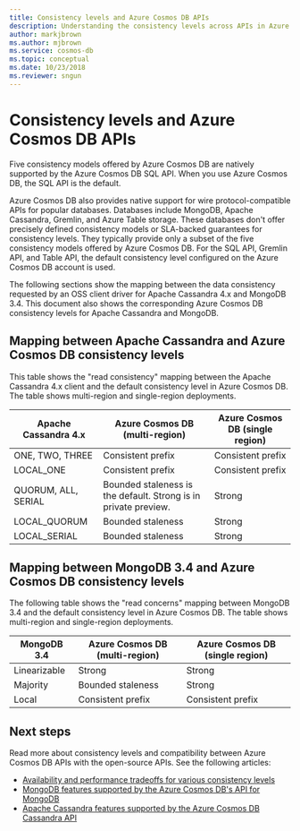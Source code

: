 ```yaml
---
title: Consistency levels and Azure Cosmos DB APIs
description: Understanding the consistency levels across APIs in Azure Cosmos DB.
author: markjbrown
ms.author: mjbrown
ms.service: cosmos-db
ms.topic: conceptual
ms.date: 10/23/2018
ms.reviewer: sngun
---
```


# Consistency levels and Azure Cosmos DB APIs

Five consistency models offered by Azure Cosmos DB are natively supported by the Azure Cosmos DB SQL API. When you use Azure Cosmos DB, the SQL API is the default. 

Azure Cosmos DB also provides native support for wire protocol-compatible APIs for popular databases. Databases include MongoDB, Apache Cassandra, Gremlin, and Azure Table storage. These databases don't offer precisely defined consistency models or SLA-backed guarantees for consistency levels. They typically provide only a subset of the five consistency models offered by Azure Cosmos DB. For the SQL API, Gremlin API, and Table API, the default consistency level configured on the Azure Cosmos DB account is used. 

The following sections show the mapping between the data consistency requested by an OSS client driver for Apache Cassandra 4.x and MongoDB 3.4. This document also shows the corresponding Azure Cosmos DB consistency levels for Apache Cassandra and MongoDB.

## <a id="cassandra-mapping"></a>Mapping between Apache Cassandra and Azure Cosmos DB consistency levels

This table shows the "read consistency" mapping between the Apache Cassandra 4.x client and the default consistency level in Azure Cosmos DB. The table shows multi-region and single-region deployments.

| **Apache Cassandra 4.x** | **Azure Cosmos DB (multi-region)** | **Azure Cosmos DB (single region)** |
| - | - | - |
| ONE, TWO, THREE | Consistent prefix | Consistent prefix |
| LOCAL_ONE | Consistent prefix | Consistent prefix |
| QUORUM, ALL, SERIAL | Bounded staleness is the default. Strong is in private preview. | Strong |
| LOCAL_QUORUM | Bounded staleness | Strong |
| LOCAL_SERIAL | Bounded staleness | Strong |

## <a id="mongo-mapping"></a>Mapping between MongoDB 3.4 and Azure Cosmos DB consistency levels

The following table shows the "read concerns" mapping between MongoDB 3.4 and the default consistency level in Azure Cosmos DB. The table shows multi-region and single-region deployments.

| **MongoDB 3.4** | **Azure Cosmos DB (multi-region)** | **Azure Cosmos DB (single region)** |
| - | - | - |
| Linearizable | Strong | Strong |
| Majority | Bounded staleness | Strong |
| Local | Consistent prefix | Consistent prefix |

## Next steps

Read more about consistency levels and compatibility between Azure Cosmos DB APIs with the open-source APIs. See the following articles:

* [Availability and performance tradeoffs for various consistency levels](consistency-levels-tradeoffs.md)
* [MongoDB features supported by the Azure Cosmos DB's API for MongoDB](mongodb-feature-support.md)
* [Apache Cassandra features supported by the Azure Cosmos DB Cassandra API](cassandra-support.md)